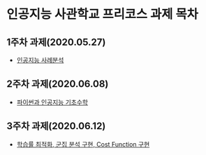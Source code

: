 # 인공지능 사관학교 프리코스 과제 목차

## 1주차 과제(2020.05.27)

- [인공지능 사례분석](https://github.com/pyunj/yun/blob/master/1%EC%A3%BC%EC%B0%A8%EA%B3%BC%EC%A0%9C.ipynb)

## 2주차 과제(2020.06.08)

- [파이썬과 인공지능 기초수학](https://github.com/pyunj/yun/blob/master/2%EC%A3%BC%EC%B0%A8%EA%B3%BC%EC%A0%9C.ipynb)

## 3주차 과제(2020.06.12)

- [학습률 최적화, 군집 분석 구현, Cost Function 구현](https://github.com/pyunj/yun/blob/master/3%EC%A3%BC%EC%B0%A8%EA%B3%BC%EC%A0%9C.ipynb)
